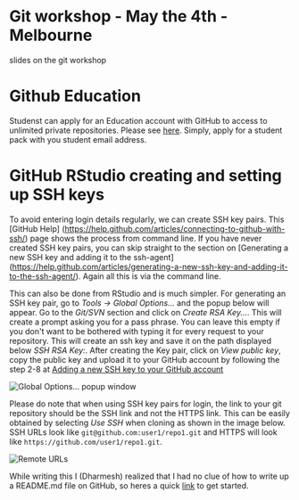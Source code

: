 # Git workshop - May the 4th - Melbourne
slides on the git workshop

# Github Education

Studenst can apply for an Education account with GitHub to access to unlimited private repositories.
Please see [here](https://education.github.com). Simply, apply for a student pack with you student email address.

# GitHub RStudio creating and setting up SSH keys
To avoid entering login details regularly, we can create SSH key pairs. This [GitHub Help] (https://help.github.com/articles/connecting-to-github-with-ssh/) page shows the process from command line. If you have never created SSH key pairs, you can skip straight to the section on [Generating a new SSH key and adding it to the ssh-agent] (https://help.github.com/articles/generating-a-new-ssh-key-and-adding-it-to-the-ssh-agent/). Again all this is via the command line.

This can also be done from RStudio and is much simpler. For generating an SSH key pair, go to *Tools -> Global Options...* and the popup below will appear. Go to the *Git/SVN* section and click on *Create RSA Key...*. This will create a prompt asking you for a pass phrase. You can leave this empty if you don't want to be bothered with typing it for every request to your repository. This will create an ssh key and save it on the path displayed below *SSH RSA Key:*. After creating the Key pair, click on *View public key*, copy the public key and upload it to your GitHub account by following the step 2-8 at [Adding a new SSH key to your GitHub account](https://help.github.com/articles/adding-a-new-ssh-key-to-your-github-account/)

![Global Options... popup window](https://support.rstudio.com/hc/en-us/article_attachments/203718287/Screen_Shot_2015-11-09_at_4.59.40_PM.png)

Please do note that when using SSH key pairs for login, the link to your git repository should be the SSH link and not the HTTPS link. This can be easily obtained by selecting *Use SSH* when cloning as shown in the image below. SSH URLs look like `git@github.com:user1/repo1.git` and HTTPS will look like `https://github.com/user1/repo1.git`.

![Remote URLs](https://help.github.com/assets/images/help/repository/remotes-url.png)

While writing this I (Dharmesh) realized that I had no clue of how to write up a README.md file on GitHub, so heres a quick [link](https://guides.github.com/features/mastering-markdown/) to get started.

